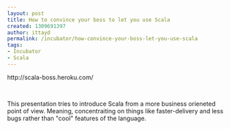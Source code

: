 ```yaml
---
layout: post
title: How to convince your boss to let you use Scala
created: 1309691397
author: ittayd
permalink: /incubator/how-convince-your-boss-let-you-use-scala
tags:
- Incubator
- Scala
---
```

<p>http://scala-boss.heroku.com/</p>
<p>&nbsp;</p>
<p>This presentation tries to introduce Scala from a more business orieneted point of view. Meaning, concentraiting on things like faster-delivery and less bugs rather than &quot;cool&quot; features of the language.</p>
